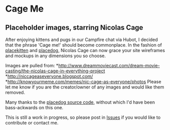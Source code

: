 Cage Me
=======
Placeholder images, starring Nicolas Cage
-----------------------------------------

After enjoying kittens and pugs in our Campfire chat via Hubot, I decided that the phrase 'Cage me!' should become commonplace.  In the fashion of [placekitten](http://placekitten.com/) and [placedog](http://placedog.com/), Nicolas Cage can now grace your site wireframes and mockups in any dimensions you so choose.

Images are pulled from:
*http://www.dreammoviecast.com/dream-movie-casting/the-nicolas-cage-in-everything-project
*http://niccageaseveryone.blogspot.com/
*http://knowyourmeme.com/memes/nic-cage-as-everyone/photos
Please let me know if you are the creator/owner of any images and would like them removed.

Many thanks to the [placedog source code](https://github.com/JGaudette/PlaceDog), without which I'd have been bass-ackwards on this one.

This is still a work in progress, so please post in [Issues](https://github.com/jacobaweiss/CageMe/issues) if you would like to contribute or contact me.